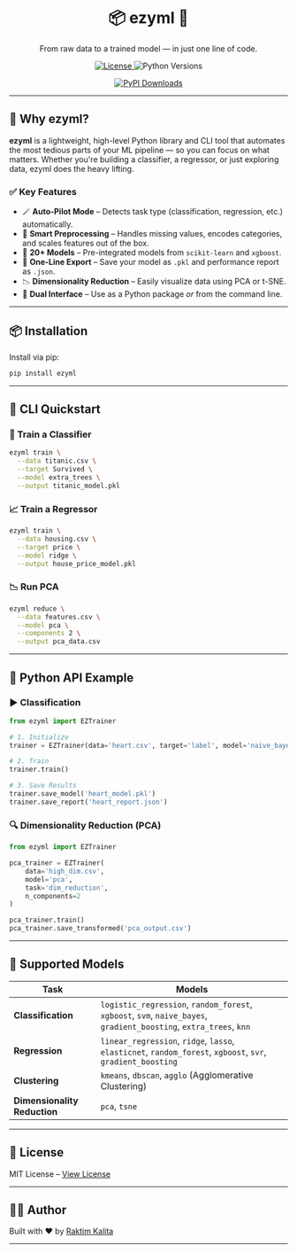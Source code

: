 <div align="center">

# 📦 ezyml 🚀

From raw data to a trained model — in just one line of code.


<a href="https://github.com/Rktim/ezyml/blob/main/LICENSE">
  <img alt="License" src="https://img.shields.io/github/license/Rktim/ezyml?color=blue">
</a>
<img alt="Python Versions" src="https://img.shields.io/pypi/pyversions/ezyml?logo=python&logoColor=white">
  
  
[![PyPI Downloads](https://static.pepy.tech/badge/ezyml)](https://pepy.tech/projects/ezyml)

</div>




---

## 🌟 Why ezyml?

**ezyml** is a lightweight, high-level Python library and CLI tool that automates the most tedious parts of your ML pipeline — so you can focus on what matters. Whether you're building a classifier, a regressor, or just exploring data, ezyml does the heavy lifting.

### ✅ Key Features

* 🪄 **Auto-Pilot Mode** – Detects task type (classification, regression, etc.) automatically.
* 🧹 **Smart Preprocessing** – Handles missing values, encodes categories, and scales features out of the box.
* 🧰 **20+ Models** – Pre-integrated models from `scikit-learn` and `xgboost`.
* 💾 **One-Line Export** – Save your model as `.pkl` and performance report as `.json`.
* 📉 **Dimensionality Reduction** – Easily visualize data using PCA or t-SNE.
* 🧪 **Dual Interface** – Use as a Python package *or* from the command line.

---

## 📦 Installation

Install via pip:

```bash
pip install ezyml
```

---

## 🚀 CLI Quickstart

### 🧠 Train a Classifier

```bash
ezyml train \
  --data titanic.csv \
  --target Survived \
  --model extra_trees \
  --output titanic_model.pkl
```

### 📈 Train a Regressor

```bash
ezyml train \
  --data housing.csv \
  --target price \
  --model ridge \
  --output house_price_model.pkl
```

### 📉 Run PCA

```bash
ezyml reduce \
  --data features.csv \
  --model pca \
  --components 2 \
  --output pca_data.csv
```

---

## 🧪 Python API Example

### ▶️ Classification

```python
from ezyml import EZTrainer

# 1. Initialize
trainer = EZTrainer(data='heart.csv', target='label', model='naive_bayes')

# 2. Train
trainer.train()

# 3. Save Results
trainer.save_model('heart_model.pkl')
trainer.save_report('heart_report.json')
```

### 🔍 Dimensionality Reduction (PCA)

```python
from ezyml import EZTrainer

pca_trainer = EZTrainer(
    data='high_dim.csv',
    model='pca',
    task='dim_reduction',
    n_components=2
)

pca_trainer.train()
pca_trainer.save_transformed('pca_output.csv')
```

---

## 🧰 Supported Models

| Task                         | Models                                                                                                             |
| ---------------------------- | ------------------------------------------------------------------------------------------------------------------ |
| **Classification**           | `logistic_regression`, `random_forest`, `xgboost`, `svm`, `naive_bayes`, `gradient_boosting`, `extra_trees`, `knn` |
| **Regression**               | `linear_regression`, `ridge`, `lasso`, `elasticnet`, `random_forest`, `xgboost`, `svr`, `gradient_boosting`        |
| **Clustering**               | `kmeans`, `dbscan`, `agglo` (Agglomerative Clustering)                                                             |
| **Dimensionality Reduction** | `pca`, `tsne`                                                                                                      |

---

## 📜 License

MIT License – [View License](https://github.com/Rktim/ezyml/blob/main/LICENSE)

---

## 👨‍💻 Author

Built with ❤️ by [Raktim Kalita](https://github.com/Rktim)

---
